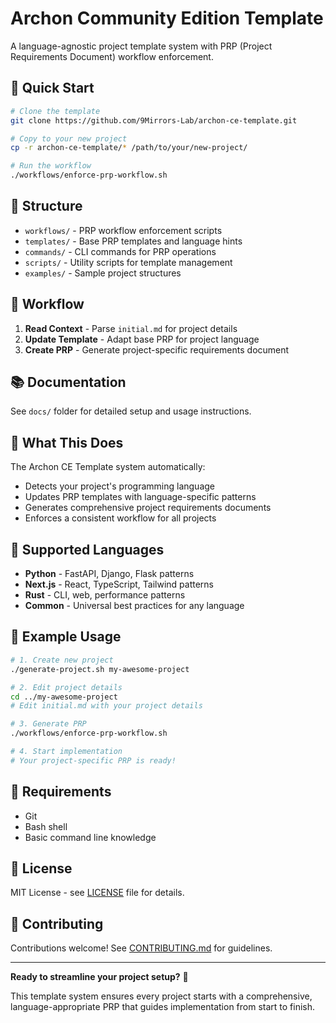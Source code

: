 # Archon Community Edition Template

A language-agnostic project template system with PRP (Project Requirements Document) workflow enforcement.

## 🚀 Quick Start

```bash
# Clone the template
git clone https://github.com/9Mirrors-Lab/archon-ce-template.git

# Copy to your new project
cp -r archon-ce-template/* /path/to/your/new-project/

# Run the workflow
./workflows/enforce-prp-workflow.sh
```

## 📁 Structure

- `workflows/` - PRP workflow enforcement scripts
- `templates/` - Base PRP templates and language hints
- `commands/` - CLI commands for PRP operations
- `scripts/` - Utility scripts for template management
- `examples/` - Sample project structures

## 🔄 Workflow

1. **Read Context** - Parse `initial.md` for project details
2. **Update Template** - Adapt base PRP for project language
3. **Create PRP** - Generate project-specific requirements document

## 📚 Documentation

See `docs/` folder for detailed setup and usage instructions.

## 🎯 What This Does

The Archon CE Template system automatically:
- Detects your project's programming language
- Updates PRP templates with language-specific patterns
- Generates comprehensive project requirements documents
- Enforces a consistent workflow for all projects

## 🌟 Supported Languages

- **Python** - FastAPI, Django, Flask patterns
- **Next.js** - React, TypeScript, Tailwind patterns
- **Rust** - CLI, web, performance patterns
- **Common** - Universal best practices for any language

## 📖 Example Usage

```bash
# 1. Create new project
./generate-project.sh my-awesome-project

# 2. Edit project details
cd ../my-awesome-project
# Edit initial.md with your project details

# 3. Generate PRP
./workflows/enforce-prp-workflow.sh

# 4. Start implementation
# Your project-specific PRP is ready!
```

## 🔧 Requirements

- Git
- Bash shell
- Basic command line knowledge

## 📄 License

MIT License - see [LICENSE](LICENSE) file for details.

## 🤝 Contributing

Contributions welcome! See [CONTRIBUTING.md](docs/contributing.md) for guidelines.

---

**Ready to streamline your project setup?** 🚀

This template system ensures every project starts with a comprehensive, language-appropriate PRP that guides implementation from start to finish.